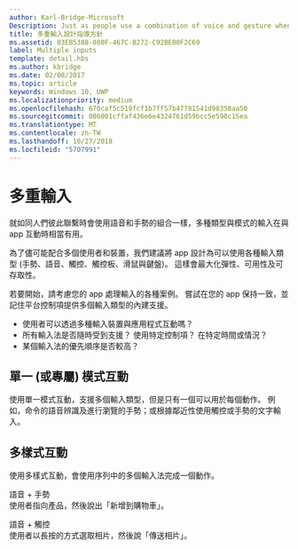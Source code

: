 ```yaml
---
author: Karl-Bridge-Microsoft
Description: Just as people use a combination of voice and gesture when communicating with each other, multiple types and modes of input can also be useful when interacting with an app.
title: 多重輸入設計指導方針
ms.assetid: 03EB5388-080F-467C-B272-C92BE00F2C69
label: Multiple inputs
template: detail.hbs
ms.author: kbridge
ms.date: 02/08/2017
ms.topic: article
keywords: Windows 10, UWP
ms.localizationpriority: medium
ms.openlocfilehash: 670caf5c519fcf1b7ff57b47781541d98358aa50
ms.sourcegitcommit: 086001cffaf436e6e4324761d59bcc5e598c15ea
ms.translationtype: MT
ms.contentlocale: zh-TW
ms.lasthandoff: 10/27/2018
ms.locfileid: "5707991"
---
```

# <a name="multiple-inputs"></a>多重輸入


就如同人們彼此聯繫時會使用語音和手勢的組合一樣，多種類型與模式的輸入在與 app 互動時相當有用。


為了儘可能配合多個使用者和裝置，我們建議將 app 設計為可以使用各種輸入類型 (手勢、語音、觸控、觸控板、滑鼠與鍵盤)。 這樣會最大化彈性、可用性及可存取性。

若要開始，請考慮您的 app 處理輸入的各種案例。 嘗試在您的 app 保持一致，並記住平台控制項提供多個輸入類型的內建支援。

-   使用者可以透過多種輸入裝置與應用程式互動嗎？
-   所有輸入法是否隨時受到支援？ 使用特定控制項？ 在特定時間或情況？
-   某個輸入法的優先順序是否較高？

## <a name="single-or-exclusive-mode-interactions"></a>單一 (或專屬) 模式互動


使用單一模式互動，支援多個輸入類型，但是只有一個可以用於每個動作。 例如，命令的語音辨識及進行瀏覽的手勢；或根據鄰近性使用觸控或手勢的文字輸入。

## <a name="multimodal-interactions"></a>多樣式互動

使用多樣式互動，會使用序列中的多個輸入法完成一個動作。

語音 + 手勢  
使用者指向產品，然後說出「新增到購物車」。

語音 + 觸控  
使用者以長按的方式選取相片，然後說「傳送相片」。



